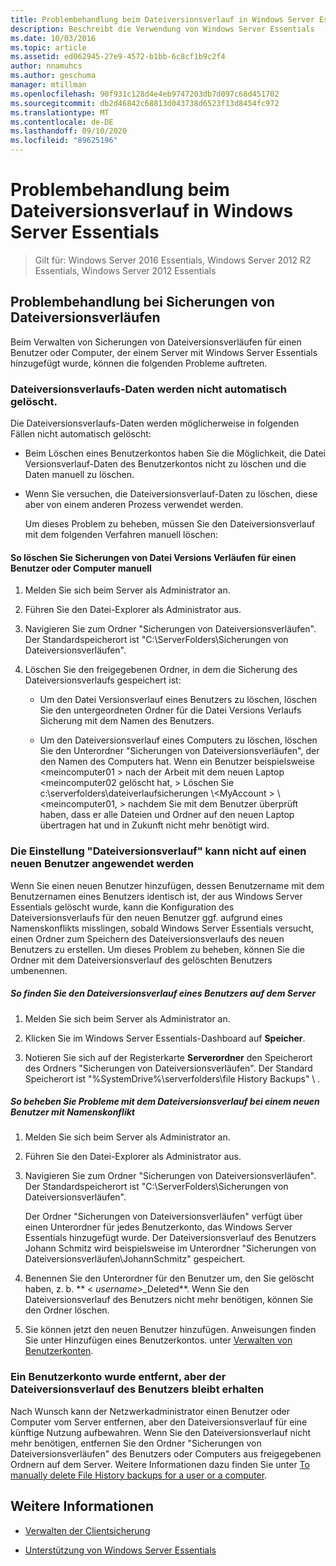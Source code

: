 ```yaml
---
title: Problembehandlung beim Dateiversionsverlauf in Windows Server Essentials
description: Beschreibt die Verwendung von Windows Server Essentials
ms.date: 10/03/2016
ms.topic: article
ms.assetid: ed062945-27e9-4572-b1bb-6c8cf1b9c2f4
author: nnamuhcs
ms.author: geschuma
manager: mtillman
ms.openlocfilehash: 90f931c128d4e4eb9747203db7d097c68d451702
ms.sourcegitcommit: db2d46842c68813d043738d6523f13d8454fc972
ms.translationtype: MT
ms.contentlocale: de-DE
ms.lasthandoff: 09/10/2020
ms.locfileid: "89625196"
---
```

# <a name="troubleshoot-file-history-in-windows-server-essentials"></a>Problembehandlung beim Dateiversionsverlauf in Windows Server Essentials

>Gilt für: Windows Server 2016 Essentials, Windows Server 2012 R2 Essentials, Windows Server 2012 Essentials

## <a name="troubleshoot-issues-with-user-file-history-backups"></a>Problembehandlung bei Sicherungen von Dateiversionsverläufen
 Beim Verwalten von Sicherungen von Dateiversionsverläufen für einen Benutzer oder Computer, der einem Server mit Windows Server Essentials hinzugefügt wurde, können die folgenden Probleme auftreten.

### <a name="file-history-data-is-not-automatically-deleted"></a>Dateiversionsverlaufs-Daten werden nicht automatisch gelöscht.
 Die Dateiversionsverlaufs-Daten werden möglicherweise in folgenden Fällen nicht automatisch gelöscht:

- Beim Löschen eines Benutzerkontos haben Sie die Möglichkeit, die Datei Versionsverlauf-Daten des Benutzerkontos nicht zu löschen und die Daten manuell zu löschen.

- Wenn Sie versuchen, die Dateiversionsverlauf-Daten zu löschen, diese aber von einem anderen Prozess verwendet werden.

  Um dieses Problem zu beheben, müssen Sie den Dateiversionsverlauf mit dem folgenden Verfahren manuell löschen:

####  <a name="to-manually-delete-file-history-backups-for-a-user-or-a-computer"></a><a name="BKMK_manuallyDelete"></a> So löschen Sie Sicherungen von Datei Versions Verläufen für einen Benutzer oder Computer manuell

1.  Melden Sie sich beim Server als Administrator an.

2.  Führen Sie den Datei-Explorer als Administrator aus.

3.  Navigieren Sie zum Ordner "Sicherungen von Dateiversionsverläufen". Der Standardspeicherort ist "C:\ServerFolders\Sicherungen von Dateiversionsverläufen".

4.  Löschen Sie den freigegebenen Ordner, in dem die Sicherung des Dateiversionsverlaufs gespeichert ist:

    -   Um den Datei Versionsverlauf eines Benutzers zu löschen, löschen Sie den untergeordneten Ordner für die Datei Versions Verlaufs Sicherung mit dem Namen des Benutzers.

    -   Um den Dateiversionsverlauf eines Computers zu löschen, löschen Sie den Unterordner "Sicherungen von Dateiversionsverläufen", der den Namen des Computers hat. Wenn ein Benutzer beispielsweise <meincomputer01 \> nach der Arbeit mit dem neuen Laptop <meincomputer02 gelöscht hat, \> Löschen Sie c:\serverfolders\dateiverlaufsicherungen \\<MyAccount \> \\<meincomputer01, \> nachdem Sie mit dem Benutzer überprüft haben, dass er alle Dateien und Ordner auf den neuen Laptop übertragen hat und in Zukunft nicht mehr benötigt wird.

### <a name="cannot-apply-file-history-setting-to-a-new-user"></a>Die Einstellung "Dateiversionsverlauf" kann nicht auf einen neuen Benutzer angewendet werden
 Wenn Sie einen neuen Benutzer hinzufügen, dessen Benutzername mit dem Benutzernamen eines Benutzers identisch ist, der aus Windows Server Essentials gelöscht wurde, kann die Konfiguration des Dateiversionsverlaufs für den neuen Benutzer ggf. aufgrund eines Namenskonflikts misslingen, sobald Windows Server Essentials versucht, einen Ordner zum Speichern des Dateiversionsverlaufs des neuen Benutzers zu erstellen. Um dieses Problem zu beheben, können Sie die Ordner mit dem Dateiversionsverlauf des gelöschten Benutzers umbenennen.

##### <a name="to-locate-user-file-history-on-the-server"></a>So finden Sie den Dateiversionsverlauf eines Benutzers auf dem Server

1.  Melden Sie sich beim Server als Administrator an.

2.  Klicken Sie im Windows Server Essentials-Dashboard auf **Speicher**.

3.  Notieren Sie sich auf der Registerkarte **Serverordner** den Speicherort des Ordners "Sicherungen von Dateiversionsverläufen". Der Standard Speicherort ist "%SystemDrive%\serverfolders\file History Backups" \\ .

##### <a name="to-resolve-file-history-issues-for-a-new-user-with-a-name-conflict"></a>So beheben Sie Probleme mit dem Dateiversionsverlauf bei einem neuen Benutzer mit Namenskonflikt

1.  Melden Sie sich beim Server als Administrator an.

2.  Führen Sie den Datei-Explorer als Administrator aus.

3.  Navigieren Sie zum Ordner "Sicherungen von Dateiversionsverläufen". Der Standardspeicherort ist "C:\ServerFolders\Sicherungen von Dateiversionsverläufen".

     Der Ordner "Sicherungen von Dateiversionsverläufen" verfügt über einen Unterordner für jedes Benutzerkonto, das Windows Server Essentials hinzugefügt wurde. Der Dateiversionsverlauf des Benutzers Johann Schmitz wird beispielsweise im Unterordner "Sicherungen von Dateiversionsverläufen\JohannSchmitz" gespeichert.

4.  Benennen Sie den Unterordner für den Benutzer um, den Sie gelöscht haben, z. b. ** < *username*>_Deleted**. Wenn Sie den Dateiversionsverlauf des Benutzers nicht mehr benötigen, können Sie den Ordner löschen.

5. Sie können jetzt den neuen Benutzer hinzufügen. Anweisungen finden Sie unter Hinzufügen eines Benutzerkontos. unter [Verwalten von Benutzerkonten](../manage/Manage-User-Accounts-in-Windows-Server-Essentials.md).

### <a name="a-user-account-was-removed-but-the-users-file-history-remains"></a>Ein Benutzerkonto wurde entfernt, aber der Dateiversionsverlauf des Benutzers bleibt erhalten
 Nach Wunsch kann der Netzwerkadministrator einen Benutzer oder Computer vom Server entfernen, aber den Dateiversionsverlauf für eine künftige Nutzung aufbewahren. Wenn Sie den Dateiversionsverlauf nicht mehr benötigen, entfernen Sie den Ordner "Sicherungen von Dateiversionsverläufen" des Benutzers oder Computers aus freigegebenen Ordnern auf dem Server. Weitere Informationen dazu finden Sie unter [To manually delete File History backups for a user or a computer](../support/Troubleshoot-File-History-in-Windows-Server-Essentials.md#BKMK_manuallyDelete).


## <a name="see-also"></a>Weitere Informationen

-   [Verwalten der Clientsicherung](../manage/Manage-Client-Computer-Backup-in-Windows-Server-Essentials.md)

-   [Unterstützung von Windows Server Essentials](../support/Support-Windows-Server-Essentials.md)

